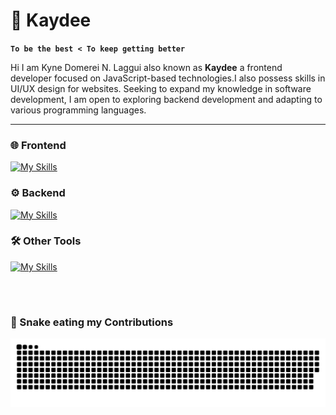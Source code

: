 # 🐧 Kaydee

**`To be the best < To keep getting better`**

Hi I am Kyne Domerei N. Laggui also known as **Kaydee** a frontend developer focused on JavaScript-based technologies.I also possess skills in UI/UX design for websites. Seeking to expand my knowledge in software development, I am open to exploring backend development and adapting to various programming languages.

---

### 🌐 Frontend
[![My Skills](https://skillicons.dev/icons?i=react,next,vite,wordpress,tailwind,bootstrap,sass,html,css)](https://skillicons.dev)

### ⚙️ Backend
[![My Skills](https://skillicons.dev/icons?i=nodejs,express,supabase,mysql,firebase,python,laravel)](https://skillicons.dev)

### 🛠 Other Tools
[![My Skills](https://skillicons.dev/icons?i=vscode,github,gitlab,vercel,figma,photoshop,linux,unity)](https://skillicons.dev)

<br />

#


### 🐍 Snake eating my Contributions  

<div align="center">

  <img alt="snake eating my contributions" src="https://raw.githubusercontent.com/KyneLaggui/KyneLaggui/output/github-contribution-grid-snake-dark.svg" />
</div>

#






